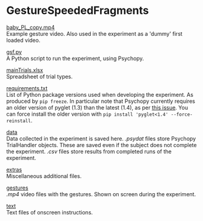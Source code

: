 # GestureSpeededFragments

[baby_PL_copy.mp4](baby_PL_copy.mp4)  
Example gesture video. Also used in the experiment as a 'dummy' first loaded video.

[gsf.py](gsf.py)  
A Python script to run the experiment, using Psychopy.

[mainTrials.xlsx](mainTrials.xlsx)  
Spreadsheet of trial types.

[requirements.txt](requirements.txt)  
List of Python package versions used when developing the experiment. As produced by `pip freeze`. In particular note that Psychopy currently requires an older version of pyglet (1.3) than the latest (1.4), as per [this issue](https://github.com/psychopy/psychopy/issues/2518). You can force install the older version with `pip install 'pyglet<1.4' --force-reinstall`.

[data](data)  
Data collected in the experiment is saved here. *.psydat* files store Psychopy TrialHandler objects. These are saved even if the subject does not complete the experiment. *.csv* files store results from completed runs of the experiment.

[extras](extras)  
Miscellaneous additional files.

[gestures](gestures)  
*.mp4* video files with the gestures. Shown on screen during the experiment.

[text](text)  
Text files of onscreen instructions.
